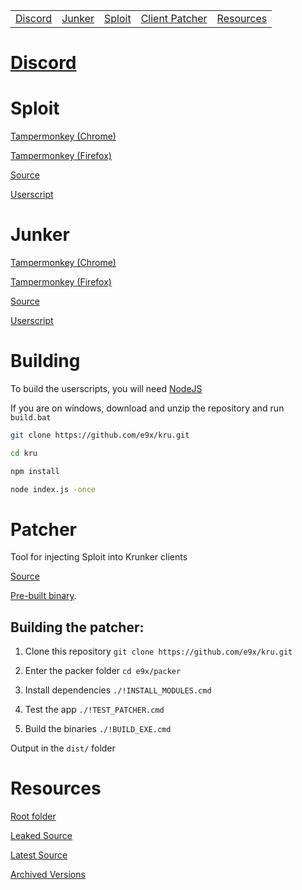 ||||||
| --- | --- | --- | --- | --- |
| [Discord](#discord) | [Junker](#junker) | [Sploit](#sploit) | [Client Patcher](#patcher) | [Resources](#resources) | 

# [Discord](https://e9x.github.io/kru/invite)

# Sploit

[Tampermonkey (Chrome)](https://chrome.google.com/webstore/detail/tampermonkey/dhdgffkkebhmkfjojejmpbldmpobfkfo)

[Tampermonkey (Firefox)](https://addons.mozilla.org/en-US/firefox/addon/tampermonkey/)

[Source](sploit)

[Userscript](https://raw.githubusercontent.com/e9x/kru/master/sploit.user.js)

# Junker

[Tampermonkey (Chrome)](https://chrome.google.com/webstore/detail/tampermonkey/dhdgffkkebhmkfjojejmpbldmpobfkfo)

[Tampermonkey (Firefox)](https://addons.mozilla.org/en-US/firefox/addon/tampermonkey/)

[Source](junker)

[Userscript](https://raw.githubusercontent.com/e9x/kru/master/junker.user.js)

# Building

To build the userscripts, you will need [NodeJS](https://nodejs.org/en/download/)

If you are on windows, download and unzip the repository and run `build.bat`

```sh
git clone https://github.com/e9x/kru.git

cd kru

npm install

node index.js -once
```

# Patcher
Tool for injecting Sploit into Krunker clients

[Source](patcher)

[Pre-built binary](https://e9x.github.io/kru/patcher/Patcher.exe).

## Building the patcher:

1. Clone this repository
`git clone https://github.com/e9x/kru.git`

2. Enter the packer folder
`cd e9x/packer`

3. Install dependencies
`./!INSTALL_MODULES.cmd`

4. Test the app
`./!TEST_PATCHER.cmd`

5. Build the binaries
`./!BUILD_EXE.cmd`

Output in the `dist/` folder

# Resources

[Root folder](https://mega.nz/folder/PAcjzaYb#ITVrn9P7-0kRurX3MU969w)

[Leaked Source](https://mega.nz/folder/OJEgjLIJ#YEyz7VsyyjauZarD8JLldg)

[Latest Source](https://api.sys32.dev/v1/source)

[Archived Versions](https://mega.nz/folder/eE9ghBzS#nw_TzAoWnK9Cz5Sry-lECw)